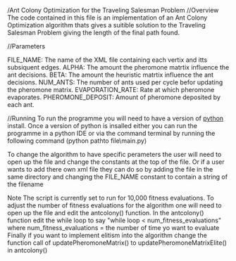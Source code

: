 /Ant Colony Optimization for the Traveling Salesman Problem
//Overview
The code contained in this file is an implementation of an Ant Colony Optimization algorithm thats gives a suitible solution to the Traveling Salesman Problem giving the length of the final path found.

//Parameters

FILE_NAME: The name of the XML file containing each vertix and itts subsiquent edges.
ALPHA: The amount the pheromone matrtix influence the ant decisions.
BETA: The amount the heuristic matrtix influence the ant decisions.
NUM_ANTS: The number of ants used per cycle befor updating the pheromone matrix.
EVAPORATION_RATE: Rate at which pheromone evaporates.
PHEROMONE_DEPOSIT: Amount of pheromone deposited by each ant.

//Running
To run the programme you will need to have a version of [python](https://www.python.org/) install. Once a version of python is insalled either you can run the programme in a python IDE or via the command terminal by running the following command (python pathto file\main.py)

To change the algorithm to have specific perameters the user will need to open up the file and change the constants at the top of the file. Or if a user wants to add there own xml file they can do so by adding the file in the same directory and changing the FILE_NAME constant to contain a string of the filename

Note
The script is currently set to run for 10,000 fitness evaluations. To adjust the number of fitness evaluations for the algorithm one will need to open up the file and edit the antcolony() function. In the antcolony() function edit the while loop to say "while loop < num_fitness_evaluations" where num_fitness_evaluations = the number of time yo want to evaluate 
Finally if you want to implement elitism into the algorithm change the function call of updatePheromoneMatrix() to updatePheromoneMatrixElite() in antcolony()